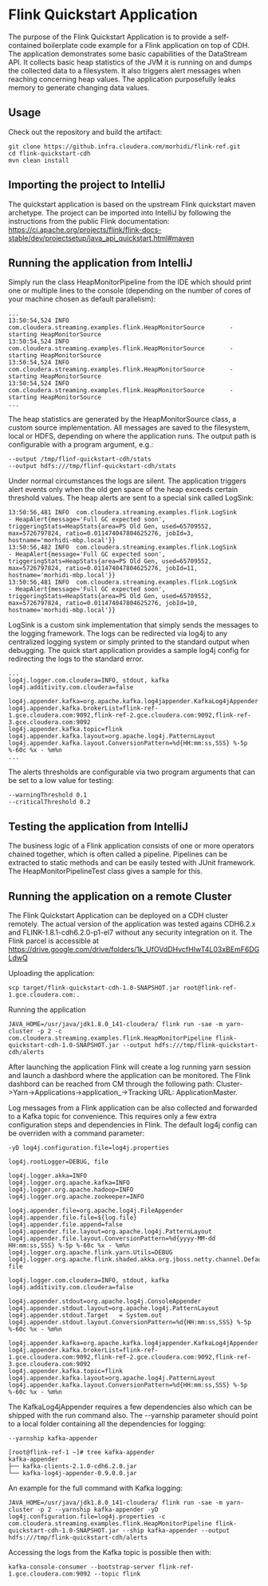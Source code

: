 # Flink Quickstart Application

The purpose of the Flink Quickstart Application is to provide a self-contained boilerplate code example for a Flink application on top of CDH. The application demonstrates some basic capabilities of the DataStream API. 
It collects basic heap statistics of the JVM it is running on and dumps the collected data to a filesystem. It also triggers alert messages when reaching concerning heap values. The application purposefully leaks memory to generate changing data values.

## Usage
Check out the repository and build the artifact:
```
git clone https://github.infra.cloudera.com/morhidi/flink-ref.git
cd flink-quickstart-cdh
mvn clean install
```

## Importing the project to IntelliJ
The quickstart application is based on the upstream Flink quickstart maven archetype. The project can be imported into IntelliJ by following the instructions from the public Flink documentation:
https://ci.apache.org/projects/flink/flink-docs-stable/dev/projectsetup/java_api_quickstart.html#maven

## Running the application from IntelliJ
Simply run the class HeapMonitorPipeline from the IDE which should print one or multiple lines to the console (depending on the number of cores of your machine chosen as default parallelism):
```
...
13:50:54,524 INFO  com.cloudera.streaming.examples.flink.HeapMonitorSource       - starting HeapMonitorSource
13:50:54,524 INFO  com.cloudera.streaming.examples.flink.HeapMonitorSource       - starting HeapMonitorSource
13:50:54,524 INFO  com.cloudera.streaming.examples.flink.HeapMonitorSource       - starting HeapMonitorSource
13:50:54,524 INFO  com.cloudera.streaming.examples.flink.HeapMonitorSource       - starting HeapMonitorSource
...
```

The heap statistics are generated by the HeapMonitorSource class, a custom source implementation. All messages are saved to the filesystem, local or HDFS, depending on where the application runs. The output path is configurable with a program argument, e.g.:
```
--output /tmp/flinf-quickstart-cdh/stats
--output hdfs:///tmp/flinf-quickstart-cdh/stats
```

Under normal circumstances the logs are silent. The application triggers alert events only when the old gen space of the heap exceeds certain threshold values. The heap alerts are sent to a special sink called LogSink:

```
13:50:56,481 INFO  com.cloudera.streaming.examples.flink.LogSink                 - HeapAlert{message='Full GC expected soon', triggeringStats=HeapStats{area=PS Old Gen, used=65709552, max=5726797824, ratio=0.011474047804625276, jobId=3, hostname='morhidi-mbp.local'}}
13:50:56,482 INFO  com.cloudera.streaming.examples.flink.LogSink                 - HeapAlert{message='Full GC expected soon', triggeringStats=HeapStats{area=PS Old Gen, used=65709552, max=5726797824, ratio=0.011474047804625276, jobId=11, hostname='morhidi-mbp.local'}}
13:50:56,481 INFO  com.cloudera.streaming.examples.flink.LogSink                 - HeapAlert{message='Full GC expected soon', triggeringStats=HeapStats{area=PS Old Gen, used=65709552, max=5726797824, ratio=0.011474047804625276, jobId=10, hostname='morhidi-mbp.local'}}
```

LogSink is a custom sink implementation that simply sends the messages to the logging framework. The logs can be redirected via log4j to any centralized logging system or simply printed to the standard output when debugging. The quick start application provides a sample log4j config for redirecting the logs to the standard error.

```
...
log4j.logger.com.cloudera=INFO, stdout, kafka
log4j.additivity.com.cloudera=false

log4j.appender.kafka=org.apache.kafka.log4jappender.KafkaLog4jAppender
log4j.appender.kafka.brokerList=flink-ref-1.gce.cloudera.com:9092,flink-ref-2.gce.cloudera.com:9092,flink-ref-3.gce.cloudera.com:9092
log4j.appender.kafka.topic=flink
log4j.appender.kafka.layout=org.apache.log4j.PatternLayout
log4j.appender.kafka.layout.ConversionPattern=%d{HH:mm:ss,SSS} %-5p %-60c %x - %m%n
...
```
The alerts thresholds are configurable via two program arguments that can be set to a low value for testing:

```
--warningThreshold 0.1
--criticalThreshold 0.2
```

## Testing the application from IntelliJ
The business logic of a Flink application consists of one or more operators chained together, which is often called a pipeline. Pipelines can be extracted to static methods and can be easily tested with JUnit framework. The HeapMonitorPipelineTest class gives a sample for this.

## Running the application on a remote Cluster
The Flink Quickstart Application can be deployed on a CDH cluster remotely. The actual version of the application was tested agains CDH6.2.x and FLINK-1.8.1-cdh6.2.0-p1-el7 without any security integration on it. The Flink parcel is accessible at
https://drive.google.com/drive/folders/1k_UfOVdDHvcfHIwT4L03xBEmF6DGLdwQ

Uploading the application:
```
scp target/flink-quickstart-cdh-1.0-SNAPSHOT.jar root@flink-ref-1.gce.cloudera.com:. 
```

Running the application
```
JAVA_HOME=/usr/java/jdk1.8.0_141-cloudera/ flink run -sae -m yarn-cluster -p 2 -c com.cloudera.streaming.examples.flink.HeapMonitorPipeline flink-quickstart-cdh-1.0-SNAPSHOT.jar --output hdfs:///tmp/flink-quickstart-cdh/alerts

```

After launching the application Flink will create a log running yarn session and launch a dashbord where the application can be monitored. The Flink dashbord can be reached from CM through the following path:
Cluster->Yarn->Applications->application_<ID>->Tracking URL:	ApplicationMaster. 

Log messages from a Flink application can be also collected and forwarded to a Kafka topic for convenience. This requires only a few extra configuration steps and dependencies in Flink. The default log4j config can be overriden with a command parameter:

```
-yD log4j.configuration.file=log4j.properties
```

```
log4j.rootLogger=DEBUG, file

log4j.logger.akka=INFO
log4j.logger.org.apache.kafka=INFO
log4j.logger.org.apache.hadoop=INFO
log4j.logger.org.apache.zookeeper=INFO

log4j.appender.file=org.apache.log4j.FileAppender
log4j.appender.file.file=${log.file}
log4j.appender.file.append=false
log4j.appender.file.layout=org.apache.log4j.PatternLayout
log4j.appender.file.layout.ConversionPattern=%d{yyyy-MM-dd HH:mm:ss,SSS} %-5p %-60c %x - %m%n
log4j.logger.org.apache.flink.yarn.Utils=DEBUG
log4j.logger.org.apache.flink.shaded.akka.org.jboss.netty.channel.DefaultChannelPipeline=ERROR, file

log4j.logger.com.cloudera=INFO, stdout, kafka
log4j.additivity.com.cloudera=false

log4j.appender.stdout=org.apache.log4j.ConsoleAppender
log4j.appender.stdout.layout=org.apache.log4j.PatternLayout
log4j.appender.stdout.Target   = System.out
log4j.appender.stdout.layout.ConversionPattern=%d{HH:mm:ss,SSS} %-5p %-60c %x - %m%n

log4j.appender.kafka=org.apache.kafka.log4jappender.KafkaLog4jAppender
log4j.appender.kafka.brokerList=flink-ref-1.gce.cloudera.com:9092,flink-ref-2.gce.cloudera.com:9092,flink-ref-3.gce.cloudera.com:9092
log4j.appender.kafka.topic=flink
log4j.appender.kafka.layout=org.apache.log4j.PatternLayout
log4j.appender.kafka.layout.ConversionPattern=%d{HH:mm:ss,SSS} %-5p %-60c %x - %m%n

```

The KafkaLog4jAppender requires a few dependencies also which can be shipped with the run command also. The --yarnship parameter should point to a local folder containing all the dependencies for logging:
```
--yarnship kafka-appender

[root@flink-ref-1 ~]# tree kafka-appender
kafka-appender
├── kafka-clients-2.1.0-cdh6.2.0.jar
└── kafka-log4j-appender-0.9.0.0.jar

```

An example for the full command with Kafka logging:
```
JAVA_HOME=/usr/java/jdk1.8.0_141-cloudera/ flink run -sae -m yarn-cluster -p 2 --yarnship kafka-appender -yD log4j.configuration.file=log4j.properties -c com.cloudera.streaming.examples.flink.HeapMonitorPipeline flink-quickstart-cdh-1.0-SNAPSHOT.jar --ship kafka-appender --output hdfs:///tmp/flink-quickstart-cdh/alerts
```

Accessing the logs from the Kafka topic is possible then with:
```
kafka-console-consumer --bootstrap-server flink-ref-1.gce.cloudera.com:9092 --topic flink
```





